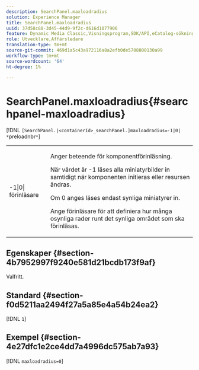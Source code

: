 ```yaml
---
description: SearchPanel.maxloadradius
solution: Experience Manager
title: SearchPanel.maxloadradius
uuid: 37d58c88-3d45-44d9-9f2c-d616d1077906
feature: Dynamic Media Classic,Visningsprogram,SDK/API,eCatalog-sökning
role: Utvecklare,Affärsledare
translation-type: tm+mt
source-git-commit: 469d1a5c43a972116a8a2efb0de5708800130a99
workflow-type: tm+mt
source-wordcount: '64'
ht-degree: 1%

---
```



# SearchPanel.maxloadradius{#searchpanel-maxloadradius}

[!DNL `[SearchPanel.|<containerId>_searchPanel.]maxloadradius=-1|0| *`preloadnbr`*`]

<table id="table_985ADD6C9BD04C629A84C9C625CCCFEB"> 
 <tbody> 
  <tr> 
   <td colname="col1"> <p><span class="codeph">-1|0|<span class="varname"> förinläsare</span></span> </p> </td> 
   <td colname="col2"> <p>Anger beteende för komponentförinläsning. </p> <p>När värdet är <span class="codeph"> -1</span> läses alla miniatyrbilder in samtidigt när komponenten initieras eller resursen ändras. </p> <p> Om <span class="codeph"> 0</span> anges läses endast synliga miniatyrer in. </p> <p>Ange <span class="codeph"><span class="varname"> förinläsare</span></span> för att definiera hur många osynliga rader runt det synliga området som ska förinläsas. </p> </td> 
  </tr> 
 </tbody> 
</table>

## Egenskaper {#section-4b7952997f9240e581d21bcdb173f9af}

Valfritt.

## Standard {#section-f0d5211aa2494f27a5a85e4a54b24ea2}

[!DNL `1`]

## Exempel {#section-4e27dfc1e2ce4dd7a4996dc575ab7a93}

[!DNL `maxloadradius=0`]
